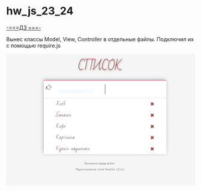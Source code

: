 # hw_js_23_24

[-===ДЗ   ===-](https://github.com/goit-fe/markup_fe2o/tree/master/js_23-24)

Вынес классы Model, View, Controller в отдельные файлы. Подключил их с помощью require.js

[![mvc](img/sh.PNG "MVC: click for preview")](https://vinosgrayapple.github.io/mvc/)



